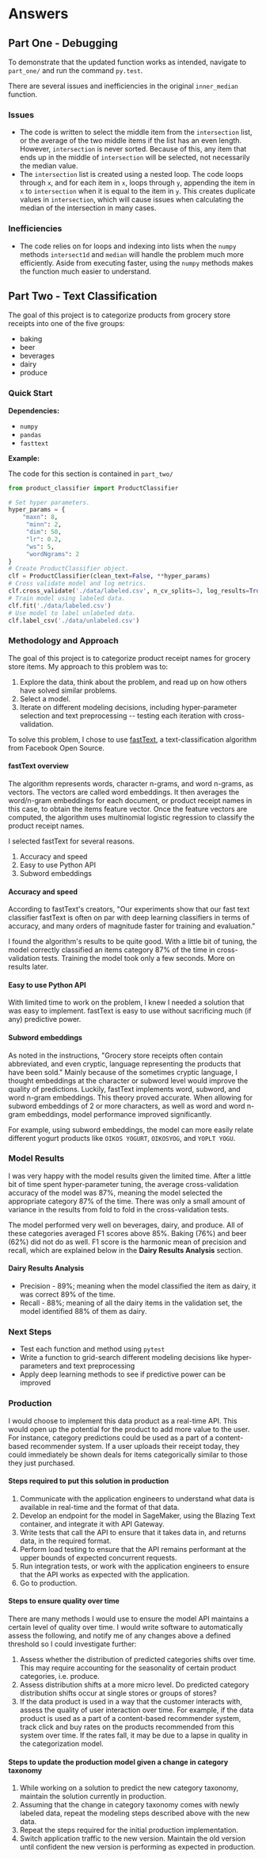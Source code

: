 # Answers

## Part One - Debugging
To demonstrate that the updated function works as intended, navigate to `part_one/` and run the command `py.test`.

There are several issues and inefficiencies in the original `inner_median` function.

### Issues
* The code is written to select the middle item from the `intersection` list, or the average of the two middle items if the list has an even length. However, `intersection` is never sorted. Because of this, any item that ends up in the middle of `intersection` will be selected, not necessarily the median value.
* The `intersection` list is created using a nested loop. The code loops through `x`, and for each item in `x`, loops through `y`, appending the item in `x` to `intersection` when it is equal to the item in `y`. This creates duplicate values in `intersection`, which will cause issues when calculating the median of the intersection in many cases.

### Inefficiencies
* The code relies on for loops and indexing into lists when the `numpy` methods `intersect1d` and `median` will handle the problem much more efficiently. Aside from executing faster, using the `numpy` methods makes the function much easier to understand.

## Part Two - Text Classification
The goal of this project is to categorize products from grocery store receipts into one of the five groups:
* baking
* beer
* beverages
* dairy
* produce

### Quick Start
**Dependencies:**
* `numpy`
* `pandas`
* `fasttext`

**Example:**

The code for this section is contained in `part_two/`

```python
from product_classifier import ProductClassifier

# Set hyper parameters.
hyper_params = {
    "maxn": 8,
     "minn": 2,
     "dim": 50,
     "lr": 0.2,
     "ws": 5,
     "wordNgrams": 2
}
# Create ProductClassifier object.
clf = ProductClassifier(clean_text=False, **hyper_params)
# Cross validate model and log metrics.
clf.cross_validate('./data/labeled.csv', n_cv_splits=3, log_results=True)
# Train model using labeled data.
clf.fit('./data/labeled.csv')
# Use model to label unlabeled data.
clf.label_csv('./data/unlabeled.csv')
```

### Methodology and Approach
The goal of this project is to categorize product receipt names for grocery store items. My approach to this problem was to:
1. Explore the data, think about the problem, and read up on how others have solved similar problems.
2. Select a model.
3. Iterate on different modeling decisions, including hyper-parameter selection and text preprocessing -- testing each iteration with cross-validation.

To solve this problem, I chose to use [fastText](https://fasttext.cc/), a text-classification algorithm from Facebook Open Source.

#### fastText overview
The algorithm represents words, character n-grams, and word n-grams, as vectors. The vectors are called word embeddings. It then averages the word/n-gram embeddings for each document, or product receipt names in this case, to obtain the items feature vector. Once the feature vectors are computed, the algorithm uses multinomial logistic regression to classify the product receipt names.

I selected fastText for several reasons.
1. Accuracy and speed
2. Easy to use Python API
3. Subword embeddings

#### Accuracy and speed
According to fastText's creators, "Our experiments show that our fast text classifier fastText is often on par with deep learning classifiers in terms of accuracy, and many orders of magnitude faster for training and evaluation."

I found the algorithm's results to be quite good. With a little bit of tuning, the model correctly classified an items category 87% of the time in cross-validation tests. Training the model took only a few seconds. More on results later.

#### Easy to use Python API
With limited time to work on the problem, I knew I needed a solution that was easy to implement. fastText is easy to use without sacrificing much (if any) predictive power.

#### Subword embeddings
As noted in the instructions, "Grocery store receipts often contain abbreviated, and even cryptic, language representing the products that have been sold." Mainly because of the sometimes cryptic language, I thought embeddings at the character or subword level would improve the quality of predictions. Luckily, fastText implements word, subword, and word n-gram embeddings. This theory proved accurate. When allowing for subword embeddings of 2 or more characters, as well as word and word n-gram embeddings, model performance improved significantly.

For example, using subword embeddings, the model can more easily relate different yogurt products like `OIKOS YOGURT`, `OIKOSYOG`, and `YOPLT YOGU`.

### Model Results
I was very happy with the model results given the limited time. After a little bit of time spent hyper-parameter tuning, the average cross-validation accuracy of the model was 87%, meaning the model selected the appropriate category 87% of the time. There was only a small amount of variance in the results from fold to fold in the cross-validation tests.

The model performed very well on beverages, dairy, and produce. All of these categories averaged F1 scores above 85%. Baking (76%) and beer (62%) did not do as well. F1 score is the harmonic mean of precision and recall, which are explained below in the **Dairy Results Analysis** section.

#### Dairy Results Analysis
* Precision - 89%; meaning when the model classified the item as dairy, it was correct 89% of the time.
* Recall - 88%; meaning of all the dairy items in the validation set, the model identified 88% of them as dairy.

### Next Steps
* Test each function and method using ``pytest``
* Write a function to grid-search different modeling decisions like hyper-parameters and text preprocessing
* Apply deep learning methods to see if predictive power can be improved

### Production
I would choose to implement this data product as a real-time API. This would open up the potential for the product to add more value to the user. For instance, category predictions could be used as a part of a content-based recommender system. If a user uploads their receipt today, they could immediately be shown deals for items categorically similar to those they just purchased.

#### Steps required to put this solution in production
1. Communicate with the application engineers to understand what data is available in real-time and the format of that data.
2. Develop an endpoint for the model in SageMaker, using the Blazing Text container, and integrate it with API Gateway.
3. Write tests that call the API to ensure that it takes data in, and returns data, in the required format.
4. Perform load testing to ensure that the API remains performant at the upper bounds of expected concurrent requests.
5. Run integration tests, or work with the application engineers to ensure that the API works as expected with the application.
6. Go to production.


#### Steps to ensure quality over time
There are many methods I would use to ensure the model API maintains a certain level of quality over time. I would write software to automatically assess the following, and notify me of any changes above a defined threshold so I could investigate further:
1. Assess whether the distribution of predicted categories shifts over time. This may require accounting for the seasonality of certain product categories, i.e. produce.
2. Assess distribution shifts at a more micro level. Do predicted category distribution shifts occur at single stores or groups of stores?
3. If the data product is used in a way that the customer interacts with, assess the quality of user interaction over time. For example, if the data product is used as a part of a content-based recommender system, track click and buy rates on the products recommended from this system over time. If the rates fall, it may be due to a lapse in quality in the categorization model.

#### Steps to update the production model given a change in category taxonomy
1. While working on a solution to predict the new category taxonomy, maintain the solution currently in production.
2. Assuming that the change in category taxonomy comes with newly labeled data, repeat the modeling steps described above with the new data.
3. Repeat the steps required for the initial production implementation.
4. Switch application traffic to the new version. Maintain the old version until confident the new version is performing as expected in production.
